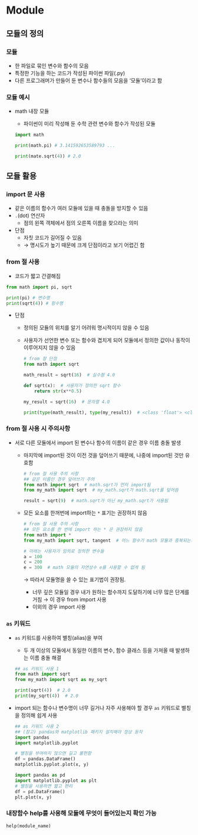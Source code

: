# Module

## 모듈의 정의

### 모듈

- 한 파일로 묶인 변수와 함수의 모음
- 특정한 기능을 하는 코드가 작성된 파이썬 파일(.py)
- 다른 프로그래머가 만들어 둔 변수나 함수들의 모음을 ‘모듈’이라고 함

### 모듈 예시

- math 내장 모듈
    - 파이썬이 미리 작성해 둔 수학 관련 변수와 함수가 작성된 모듈
    
    ```python
    import math
    
    print(math.pi) # 3.141592653589793 ...
    
    print(mate.sqrt(4)) # 2.0 
    ```
    

## 모듈 활용

### import 문 사용

- 같은 이름의 함수가 여러 모듈에 있을 때 충돌을 방지할 수 있음
- `.`(dot) 연산자
    - 점의 왼쪽 객체에서 점의 오른쪽 이름을 찾으라는 의미
- 단점
    - 자칫 코드가 길어질 수 있음
    - → 명시도가 높기 때문에 크게 단점이라고 보기 어렵긴 함

### from 절 사용

- 코드가 짧고 간결해짐

```python
from math import pi, sqrt

print(pi) # 변수명
print(sqrt(4)) # 함수명
```

- 단점
    - 정의된 모듈의 위치를 알기 어려워 명시적이지 않을 수 있음
    - 사용자가 선언한 변수 또는 함수와 겹치게 되어 모듈에서 정의한 값이나 동작이 이루어지지 않을 수 있음
        
        ```python
        # from 절 단점
        from math import sqrt
        
        math_result = sqrt(16)  # 실수형 4.0
        
        def sqrt(x):  # 사용자가 정의한 sqrt 함수
            return str(x**0.5)
        
        my_result = sqrt(16)  # 문자열 4.0
        
        print(type(math_result), type(my_result))  # <class 'float'> <class 'str'>
        ```
        

### from 절 사용 시 주의사항

- 서로 다른 모듈에서 import 된 변수나 함수의 이름이 같은 경우 이름 충돌 발생
    - 마지막에 import된 것이 이전 것을 덮어쓰기 때문에, 나중에 import된 것만 유효함
        
        ```python
        # from 절 사용 주의 사항
        ## 같은 이름인 경우 덮어쓰기 주의
        from math import sqrt  # math.sqrt가 먼저 import됨
        from my_math import sqrt  # my_math.sqrt가 math.sqrt를 덮어씀
        
        result = sqrt(9)  # math.sqrt가 아닌 my_math.sqrt가 사용됨
        
        ```
        
    - 모든 요소를 한꺼번에 import하는 `*` 표기는 권장하지 않음
        
        ```python
        # from 절 사용 주의 사항
        ## 모든 요소를 한 번에 import 하는 * 은 권장하지 않음
        from math import *
        from my_math import sqrt, tangent  # 어느 함수가 math 모듈과 중복되는지 모름
        
        # 아래는 사용자가 임의로 정의한 변수들
        a = 100
        c = 200
        e = 300  # math 모듈의 자연상수 e를 사용할 수 없게 됨
        ```
        
        → 따라서 모듈명을 쓸 수 있는 표기법이 권장됨.
        
        - 너무 깊은 모듈일 경우 내가 원하는 함수까지 도달하기에 너무 많은 단계를 거침 → 이 경우 from import 사용
        - 이외의 경우 import 사용

### `as` 키워드

- `as` 키워드를 사용하여 별칭(alias)을 부여
    - 두 개 이상의 모듈에서 동일한 이름의 변수, 함수 클래스 등을 가져올 때 발생하는 이름 충돌 해결
    
    ```python
    ## as 키워드 사용 1
    from math import sqrt
    from my_math import sqrt as my_sqrt
    
    print(sqrt(4))  # 2.0
    print(my_sqrt(4))  # 2.0
    ```
    
- import 되는 함수나 변수명이 너무 길거나 자주 사용해야 할 경우 `as` 키워드로 별칭을 정의해 쉽게 사용
    
    ```python
    ## as 키워드 사용 2
    ## (참고) pandas와 matplotlib 패키지 설치해야 정상 동작
    import pandas
    import matplotlib.pyplot
    
    # 별칭을 부여하지 않으면 길고 불편함
    df = pandas.DataFrame()
    matplotlib.pyplot.plot(x, y)
    
    import pandas as pd
    import matplotlib.pyplot as plt
    # 별칭을 사용하면 짧고 편리
    df = pd.DataFrame()
    plt.plot(x, y)
    ```

### 내장함수 help를 사용해 모듈에 무엇이 들어있는지 확인 가능

`help(module_name)`